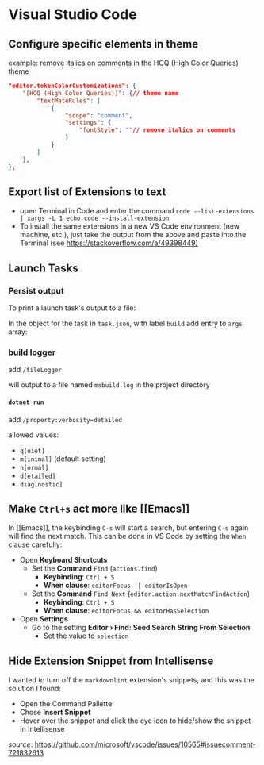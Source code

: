 # Visual Studio Code

## Configure specific elements in theme

example: remove italics on comments in the HCQ (High Color Queries) theme

```json
"editor.tokenColorCustomizations": {
    "[HCQ (High Color Queries)]": {// theme name
        "textMateRules": [
            {
                "scope": "comment",
                "settings": {
                    "fontStyle": ""// remove italics on comments
                }
            }
        ]
    },
},
```

## Export list of Extensions to text

- open Terminal in Code and enter the command `code --list-extensions | xargs -L 1 echo code --install-extension`
- To install the same extensions in a new VS Code environment (new machine, etc.), just take the output from the above and paste into the Terminal (see <https://stackoverflow.com/a/49398449)>

## Launch Tasks

### Persist output

To print a launch task's output to a file:

In the object for the task in `task.json`, with label `build` add entry to `args` array:

### build logger

add `/fileLogger`

will output to a file named `msbuild.log` in the project directory

#### `dotnet run`

add `/property:verbosity=detailed`

allowed values:

- `q[uiet]`
- `m[inimal]` (default setting)
- `n[ormal]`
- `d[etailed]`
- `diag[nostic]`

## Make `Ctrl+s` act more like [[Emacs]]

In [[Emacs]], the keybinding `C-s` will start a search, but entering `C-s` again will find the next match. This can be done in VS Code by setting the `When` clause carefully:

- Open **Keyboard Shortcuts**
  - Set the **Command** `Find` (`actions.find`)
    - **Keybinding**: `Ctrl + S`
    - **When clause**: `editorFocus || editorIsOpen`
  - Set the **Command** `Find Next` (`editor.action.nextMatchFindAction`)
    - **Keybinding**: `Ctrl + S`
    - **When clause**: `editorFocus && editorHasSelection`
- Open **Settings**
  - Go to the setting **Editor › Find: Seed Search String From Selection**
    - Set the value to `selection`

## Hide Extension Snippet from Intellisense

I wanted to turn off the `markdownlint` extension's snippets, and this was the solution I found:

- Open the Command Pallette
- Chose **Insert Snippet**
- Hover over the snippet and click the eye icon to hide/show the snippet in Intellisense

_source_: <https://github.com/microsoft/vscode/issues/10565#issuecomment-721832613>
